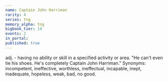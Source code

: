 ```yaml
---
name: Captain John Harriman
rarity: 4
series: tng
memory_alpha: tng
bigbook_tier: 14
events: 2
in_portal:
published: true
---
```


adj. - having no ability or skill in a specified activity or area. "He can't even tie his shoes. He's completely Captain John Harriman." Synonyms: incompetent, ineffective, worthless, ineffectual, incapable, inept, inadequate, hopeless, weak, bad, no good.
